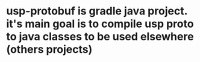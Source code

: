 # usp-protobuf is gradle java project. it's main goal is to compile usp proto to java classes to be used elsewhere (others projects)
